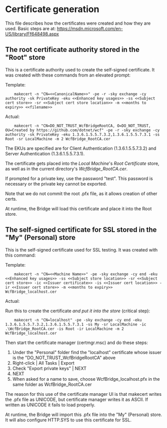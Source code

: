 Certificate generation
=======================

This file describes how the certificates were created
and how they are used.  Basic steps are at:
    https://msdn.microsoft.com/en-US/library/Ff648498.aspx


The root certificate authority stored in the "Root" store
----------------------------------------------------------
This is a certificate authority used to create the self-signed certificate.
It was created with these commands from an elevated prompt: 

Template:

```
    makecert -n "CN=<<CanonicalName>>" -pe -r -sky exchange -cy authority -sk PrivateKey -eku <<Enhanced key usages>> -ss <<Subject cert store>> -sr <<Subject cert store location>> -m <<months to expiry>> <<filename>> 
```

Actual:

```
    makecert -n "CN=DO_NOT_TRUST_WcfBridgeRootCA, O=DO_NOT_TRUST, OU=Created by https://github.com/dotnet/wcf" -pe -r -sky exchange -cy authority -sk PrivateKey -eku 1.3.6.1.5.5.7.3.2,1.3.6.1.5.5.7.3.1 -ss Root -sr LocalMachine -m 2 WcfBridge_RootCA.cer
```

The EKUs are specified are for Client Authentication (1.3.6.1.5.5.7.3.2) and Server Authentication (1.3.6.1.5.5.7.3.1). 

The certificate gets placed into the *Local Machine*'s *Root Certificate* store, as well as in the current directory's *WcfBridge_RootCA.cer*. 

If prompted for a private key, use the password "test".
This password is necessary or the private key cannot be exported. 

Note that we do not commit the root .pfx file, as it allows creation of other certs. 

At runtime, the Bridge will load this certificate and place it into the Root store.

The self-signed certificate for SSL stored in the "My" (Personal) store
-------------------------------------------------------------
This is the self-signed certificate used for SSL testing.
It was created with this command:

Template:

```
    makecert -n "CN=<<Machine Name>>" -pe -sky exchange -cy end -eku <<Enhanced key usages>> -ss <<Subject store location>> -sr <<Subject cert store>> -ic <<Issuer certificate>> -is <<Issuer cert location>> -ir <<Issuer cert store>> -m <<months to expiry>> WcfBridge_localhost.cer
```

Actual:

Run this to create the certificate *and put it into the store* (critical step):

```
    makecert -n "CN=localhost" -pe -sky exchange -cy end -eku 1.3.6.1.5.5.7.3.2,1.3.6.1.5.5.7.3.1 -ss My -sr LocalMachine -ic .\WcfBridge_RootCA.cer -is Root -ir LocalMachine -m 2 WcfBridge_localhost.cer
```

Then start the certificate manager (certmgr.msc) and do these steps:

1. Under the "Personal" folder find the "localhost" certificate whose issuer is the "DO_NOT_TRUST_WcfBridgeRootCA" above
2. Right-click | All Tasks | Export
3. Check "Export private keys" | NEXT
4. NEXT
5. When asked for a name to save, choose WcfBridge_localhost.pfx in the same folder as WcfBridge_RootCA.cer

The reason for this use of the certificate manager UI is that makecert writes the .pfx file as UNICODE, but certificate manager writes it as ASCII. If written as UNICODE it fails to load properly.

At runtime, the Bridge will import this .pfx file into the "My" (Personal) store. It will also configure HTTP.SYS to use this certificate for SSL.